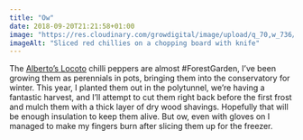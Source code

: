 ```yaml
---
title: "Ow"
date: 2018-09-20T21:21:58+01:00
image: "https://res.cloudinary.com/growdigital/image/upload/q_70,w_736/v1544353291/chillies-30936467728.jpg"
imageAlt: "Sliced red chillies on a chopping board with knife"
---
```


The [Alberto’s Locoto](http://www.realseeds.co.uk/hotpeppers.html) chilli peppers are almost #ForestGarden, I’ve been growing them as perennials in pots, bringing them into the conservatory for winter. This year, I planted them out in the polytunnel, we’re having a fantastic harvest, and I’ll attempt to cut them right back before the first frost and mulch them with a thick layer of dry wood shavings. Hopefully that will be enough insulation to keep them alive. But ow, even with gloves on I managed to make my fingers burn after slicing them up for the freezer.
